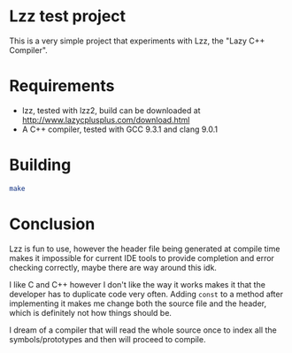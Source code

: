 # Lzz test project

This is a very simple project that experiments with Lzz, the "Lazy C++
Compiler".

# Requirements
- lzz, tested with lzz2, build can be downloaded at http://www.lazycplusplus.com/download.html
- A C++ compiler, tested with GCC 9.3.1 and clang 9.0.1

# Building
```bash
make
```

# Conclusion
Lzz is fun to use, however the header file being generated at compile time makes
it impossible for current IDE tools to provide completion and error checking
correctly, maybe there are way around this idk.

I like C and C++ however I don't like the way it works makes it that the
developer has to duplicate code very often. Adding `const` to a method after
implementing it makes me change both the source file and the header, which is
definitely not how things should be.

I dream of a compiler that will read the whole source once to index all the
symbols/prototypes and then will proceed to compile.
